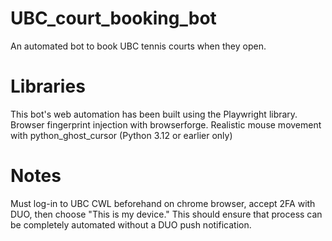 # UBC_court_booking_bot
An automated bot to book UBC tennis courts when they open.

# Libraries
This bot's web automation has been built using the Playwright library.
Browser fingerprint injection with browserforge.
Realistic mouse movement with python_ghost_cursor (Python 3.12 or earlier only)

# Notes
Must log-in to UBC CWL beforehand on chrome browser, accept 2FA with DUO, then choose "This is my device." This should ensure that process can be completely automated without a DUO push notification.
